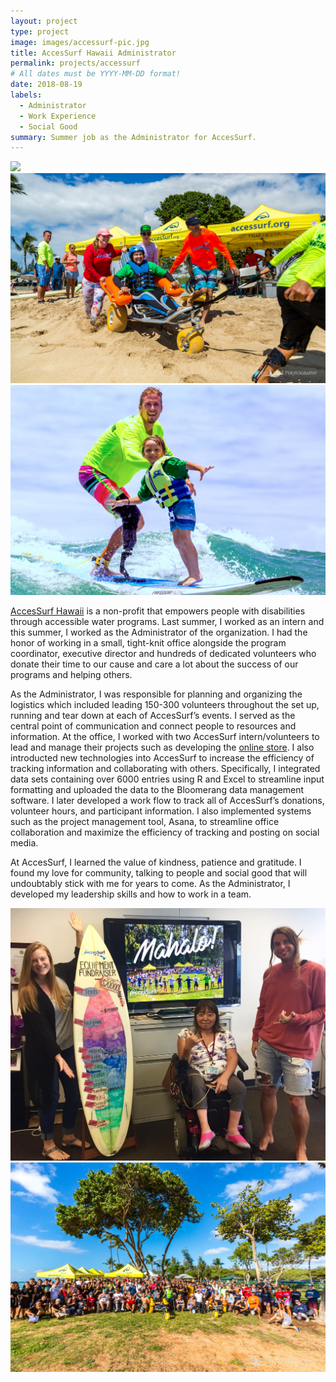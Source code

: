 ```yaml
---
layout: project
type: project
image: images/accessurf-pic.jpg
title: AccesSurf Hawaii Administrator
permalink: projects/accessurf
# All dates must be YYYY-MM-DD format!
date: 2018-08-19
labels:
  - Administrator
  - Work Experience
  - Social Good
summary: Summer job as the Administrator for AccesSurf.
---
```

<div class="ui medium floated rounded images">
  <img class="ui medium right floated rounded image" src="../images/accessurf-pic.jpg">
  <img class="ui medium right floated rounded image" src="../images/accessurf-eg1.jpg">
  <img class="ui medium right floated rounded image" src="../images/accessurf-eg5.jpg">
</div>


<a href="https://www.accessurf.org/">AccesSurf Hawaii</a> is a non-profit that empowers people with disabilities through accessible water programs. Last summer, I worked as an intern and this summer, I worked as the Administrator of the organization. I had the honor of working in a small, tight-knit office alongside the program coordinator, executive director and hundreds of dedicated volunteers who donate their time to our cause and care a lot about the success of our programs and helping others. 



As the Administrator, I was responsible for planning and organizing the logistics which included leading 150-300 volunteers throughout the set up, running and tear down at each of AccesSurf’s events. I served as the central point of communication and connect people to resources and information. At the office, I worked with two AccesSurf intern/volunteers to lead and manage their projects such as developing the <a href="https://shop.accessurf.org/">online store</a>. I also introducted new technologies into AccesSurf to increase the efficiency of tracking information and collaborating with others. Specifically, I integrated data sets containing over 6000 entries using R and Excel to streamline input formatting and uploaded the data to the Bloomerang data management software. I later developed a work flow to track all of AccesSurf’s donations, volunteer hours, and participant information. I also implemented systems such as the project management tool, Asana, to streamline office collaboration and maximize the efficiency of tracking and posting on social media.

At AccesSurf, I learned the value of kindness, patience and gratitude. I found my love for community, talking to people and social good that will undoubtably stick with me for years to come. As the Administrator, I developed my leadership skills and how to work in a team. 

<div class="ui medium floated rounded images">
  <img class="ui medium right floated rounded image" src="../images/accessurf-eg2.jpg">
  <img class="ui medium right floated rounded image" src="../images/accessurf-eg4.jpg">
</div>

